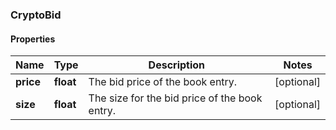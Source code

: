 ### CryptoBid

#### Properties
Name | Type | Description | Notes
------------ | ------------- | ------------- | -------------
**price** | **float** | The bid price of the book entry. | [optional] 
**size** | **float** | The size for the bid price of the book entry. | [optional] 



